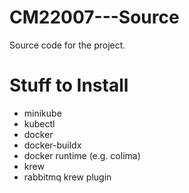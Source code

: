 # CM22007---Source
Source code for the project.

# Stuff to Install
- minikube
- kubectl
- docker
- docker-buildx
- docker runtime (e.g. colima)
- krew
- rabbitmq krew plugin

